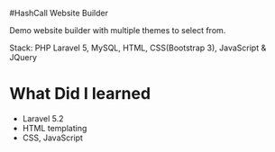 #HashCall Website Builder
<p>Demo website builder with multiple themes to select from.</p>
<p>
    <span class="span-title">Stack: </span>
    <span>PHP Laravel 5, MySQL, HTML, CSS(Bootstrap 3), JavaScript & JQuery</span>
</p>
<h1>What Did I learned</h1>  
<ul>
    <li>Laravel 5.2</li>
    <li>HTML templating</li>
    <li>CSS, JavaScript</li>
</ul>
